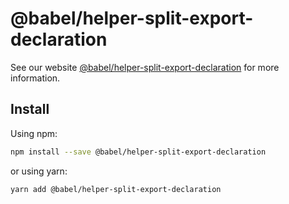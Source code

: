 # @babel/helper-split-export-declaration

>

See our website [@babel/helper-split-export-declaration](https://babeljs.io/docs/babel-helper-split-export-declaration)
for more information.

## Install

Using npm:

```sh
npm install --save @babel/helper-split-export-declaration
```

or using yarn:

```sh
yarn add @babel/helper-split-export-declaration
```
